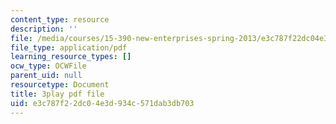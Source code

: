 ```yaml
---
content_type: resource
description: ''
file: /media/courses/15-390-new-enterprises-spring-2013/e3c787f22dc04e3d934c571dab3db703_NExvTgq5IM4.pdf
file_type: application/pdf
learning_resource_types: []
ocw_type: OCWFile
parent_uid: null
resourcetype: Document
title: 3play pdf file
uid: e3c787f2-2dc0-4e3d-934c-571dab3db703
---
```

